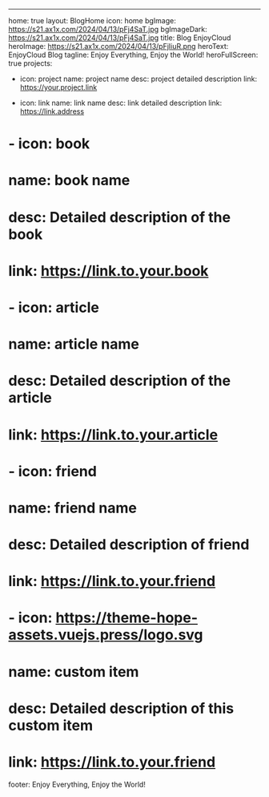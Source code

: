 ---
home: true
layout: BlogHome
icon: home
bgImage: https://s21.ax1x.com/2024/04/13/pFj4SaT.jpg
bgImageDark: https://s21.ax1x.com/2024/04/13/pFj4SaT.jpg
title: Blog EnjoyCloud
heroImage: https://s21.ax1x.com/2024/04/13/pFjIiuR.png
heroText: EnjoyCloud Blog
tagline: Enjoy Everything, Enjoy the World!
heroFullScreen: true
projects:
  - icon: project
    name: project name
    desc: project detailed description
    link: https://your.project.link

  - icon: link
    name: link name
    desc: link detailed description
    link: https://link.address

#   - icon: book
#     name: book name
#     desc: Detailed description of the book
#     link: https://link.to.your.book

#   - icon: article
#     name: article name
#     desc: Detailed description of the article
#     link: https://link.to.your.article

#   - icon: friend
#     name: friend name
#     desc: Detailed description of friend
#     link: https://link.to.your.friend

#   - icon: https://theme-hope-assets.vuejs.press/logo.svg
#     name: custom item
#     desc: Detailed description of this custom item
#     link: https://link.to.your.friend

footer: Enjoy Everything, Enjoy the World!
